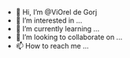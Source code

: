 - 👋 Hi, I’m @ViOrel de Gorj
- 👀 I’m interested in ...
- 🌱 I’m currently learning ...
- 💞️ I’m looking to collaborate on ...
- 📫 How to reach me ...

<!---
VictorMili/VictorMili is a ✨ special ✨ repository because its `README.md` (this file) appears on your GitHub profile.
You can click the Preview link to take a look at your changes.
--->
